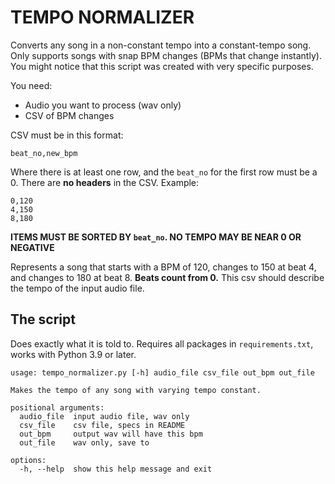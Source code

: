 # TEMPO NORMALIZER

Converts any song in a non-constant tempo into a constant-tempo song. Only supports songs with snap BPM changes (BPMs
that change instantly). You might notice that this script was created with very specific purposes.

You need:

- Audio you want to process (wav only)
- CSV of BPM changes

CSV must be in this format:

```
beat_no,new_bpm
```

Where there is at least one row, and the `beat_no` for the first row must be a 0. There are **no headers** in the CSV.
Example:

```
0,120
4,150
8,180
```

**ITEMS MUST BE SORTED BY `beat_no`. NO TEMPO MAY BE NEAR 0 OR NEGATIVE**

Represents a song that starts with a BPM of 120, changes to 150 at beat 4, and changes to 180 at beat 8. **Beats count
from 0.** This csv should describe the tempo of the input audio file.

## The script

Does exactly what it is told to. Requires all packages in `requirements.txt`, works with Python 3.9 or later.

```
usage: tempo_normalizer.py [-h] audio_file csv_file out_bpm out_file

Makes the tempo of any song with varying tempo constant.

positional arguments:
  audio_file  input audio file, wav only
  csv_file    csv file, specs in README
  out_bpm     output wav will have this bpm
  out_file    wav only, save to

options:
  -h, --help  show this help message and exit
```
